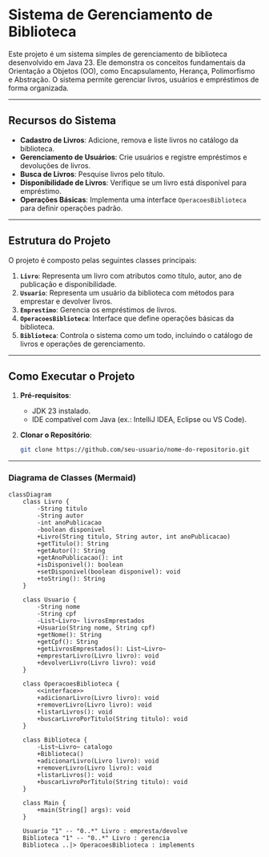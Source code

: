 # Sistema de Gerenciamento de Biblioteca

Este projeto é um sistema simples de gerenciamento de biblioteca desenvolvido em Java 23. Ele demonstra os conceitos fundamentais da Orientação a Objetos (OO), como Encapsulamento, Herança, Polimorfismo e Abstração. O sistema permite gerenciar livros, usuários e empréstimos de forma organizada.

---

## **Recursos do Sistema**

- **Cadastro de Livros**: Adicione, remova e liste livros no catálogo da biblioteca.
- **Gerenciamento de Usuários**: Crie usuários e registre empréstimos e devoluções de livros.
- **Busca de Livros**: Pesquise livros pelo título.
- **Disponibilidade de Livros**: Verifique se um livro está disponível para empréstimo.
- **Operações Básicas**: Implementa uma interface `OperacoesBiblioteca` para definir operações padrão.

---

## **Estrutura do Projeto**

O projeto é composto pelas seguintes classes principais:

1. **`Livro`**: Representa um livro com atributos como título, autor, ano de publicação e disponibilidade.
2. **`Usuario`**: Representa um usuário da biblioteca com métodos para emprestar e devolver livros.
3. **`Emprestimo`**: Gerencia os empréstimos de livros.
4. **`OperacoesBiblioteca`**: Interface que define operações básicas da biblioteca.
5. **`Biblioteca`**: Controla o sistema como um todo, incluindo o catálogo de livros e operações de gerenciamento.

---

## **Como Executar o Projeto**

1. **Pré-requisitos**:
   - JDK 23 instalado.
   - IDE compatível com Java (ex.: IntelliJ IDEA, Eclipse ou VS Code).

2. **Clonar o Repositório**:
   ```bash
   git clone https://github.com/seu-usuario/nome-do-repositorio.git

   
---

### **Diagrama de Classes (Mermaid)**

```mermaid
classDiagram
    class Livro {
        -String titulo
        -String autor
        -int anoPublicacao
        -boolean disponivel
        +Livro(String titulo, String autor, int anoPublicacao)
        +getTitulo(): String
        +getAutor(): String
        +getAnoPublicacao(): int
        +isDisponivel(): boolean
        +setDisponivel(boolean disponivel): void
        +toString(): String
    }

    class Usuario {
        -String nome
        -String cpf
        -List~Livro~ livrosEmprestados
        +Usuario(String nome, String cpf)
        +getNome(): String
        +getCpf(): String
        +getLivrosEmprestados(): List~Livro~
        +emprestarLivro(Livro livro): void
        +devolverLivro(Livro livro): void
    }

    class OperacoesBiblioteca {
        <<interface>>
        +adicionarLivro(Livro livro): void
        +removerLivro(Livro livro): void
        +listarLivros(): void
        +buscarLivroPorTitulo(String titulo): void
    }

    class Biblioteca {
        -List~Livro~ catalogo
        +Biblioteca()
        +adicionarLivro(Livro livro): void
        +removerLivro(Livro livro): void
        +listarLivros(): void
        +buscarLivroPorTitulo(String titulo): void
    }

    class Main {
        +main(String[] args): void
    }

    Usuario "1" -- "0..*" Livro : empresta/devolve
    Biblioteca "1" -- "0..*" Livro : gerencia
    Biblioteca ..|> OperacoesBiblioteca : implements
